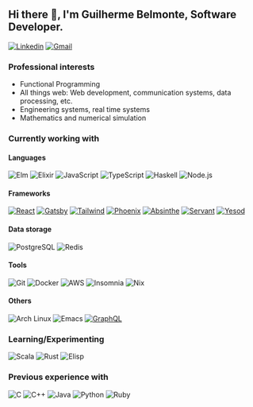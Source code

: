 ## Hi there 👋, I'm Guilherme Belmonte, Software Developer.

[![Linkedin](https://img.shields.io/badge/-LinkedIn-blue?style=flat&logo=Linkedin&logoColor=white)](https://www.linkedin.com/in/grbelmonte)
[![Gmail](https://img.shields.io/badge/-Gmail-c14438?style=flat&logo=Gmail&logoColor=white)](mailto:contact@belmonte.dev)

### Professional interests

- Functional Programming
- All things web: Web development, communication systems, data processing, etc.
- Engineering systems, real time systems
- Mathematics and numerical simulation

### Currently working with

#### Languages

![Elm](https://img.shields.io/badge/-Elm-1293d8?style=flat-square&logo=elm&logoColor=ffffff)
![Elixir](https://img.shields.io/badge/-Elixir-4b275f?style=flat-square&logo=elixir&logoColor=ffffff)
![JavaScript](https://img.shields.io/badge/-JavaScript-000000?style=flat-square&logo=javascript&logoColor=f5da55)
![TypeScript](https://img.shields.io/badge/-TypeScript-3178c6?style=flat-square&logo=typescript&logoColor=ffffff)
![Haskell](https://img.shields.io/badge/-Haskell-5d4f85?style=flat-square&logo=haskell&logoColor=ffffff)
![Node.js](https://img.shields.io/badge/-Node.js-339933?style=flat-square&logo=Node.js&logoColor=ffffff)

#### Frameworks

[![React](https://img.shields.io/badge/-React-61dafb?style=flat-square&logo=react&logoColor=ffffff)](https://reactjs.org/)
[![Gatsby](https://img.shields.io/badge/-Gatsby-663399?style=flat-square&logo=gatsby&logoColor=ffffff)](https://www.gatsbyjs.com/)
[![Tailwind](https://img.shields.io/badge/-Tailwind-38b2ac?style=flat-square&logo=tailwind%20css&logoColor=ffffff)](https://tailwindcss.com/)
[![Phoenix](https://img.shields.io/badge/-Phoenix-e97d23?style=flat-square)](https://www.phoenixframework.org/)
[![Absinthe](https://img.shields.io/badge/-Absinthe-298f4e?style=flat-square)](https://absinthe-graphql.org/)
[![Servant](https://img.shields.io/badge/-Servant-666666?style=flat-square)](https://www.servant.dev/)
[![Yesod](https://img.shields.io/badge/-Yesod-29374e?style=flat-square)](https://www.yesodweb.com/)

#### Data storage

![PostgreSQL](https://img.shields.io/badge/-PostgreSQL-336791?style=flat-square&logo=postgresql)
![Redis](https://img.shields.io/badge/-Redis-dc382d?style=flat-square&logo=redis&logoColor=ffffff)

#### Tools

![Git](https://img.shields.io/badge/-Git-f05032?style=flat-square&logo=git&logoColor=ffffff)
![Docker](https://img.shields.io/badge/-Docker-2496ed?style=flat-square&logo=docker&logoColor=ffffff)
![AWS](https://img.shields.io/badge/-AWS-232f3e?style=flat-square&logo=amazon%20aws&logoColor=ffffff)
![Insomnia](https://img.shields.io/badge/-Insomnia-5849be?style=flat-square&logo=insomnia&logoColor=ffffff)
![Nix](https://img.shields.io/badge/-NixOS-5277c3?style=flat-square&logo=insomnia&logoColor=ffffff)

#### Others

![Arch Linux](https://img.shields.io/badge/-ArchLinux-1793d1?style=flat-square&logo=arch%20linux&logoColor=ffffff)
![Emacs](https://img.shields.io/badge/-Emacs-7f5ab6?style=flat-square&logo=gnu%20emacs&logoColor=ffffff)
[![GraphQL](https://img.shields.io/badge/-GraphQL-e10098?style=flat-square&logo=graphql&logoColor=ffffff)](https://graphql.org/)

### Learning/Experimenting

![Scala](https://img.shields.io/badge/-Scala-dc322f?style=flat-square&logo=scala&logoColor=ffffff)
![Rust](https://img.shields.io/badge/-Rust-000000?style=flat-square&logo=rust&logoColor=ffffff)
![Elisp](https://img.shields.io/badge/-Elisp-7f5ab6?style=flat-square&logo=gnu%20emacs&logoColor=ffffff)

### Previous experience with
![C](https://img.shields.io/badge/-C-a8b9cc?style=flat-square&logo=c&logoColor=ffffff)
![C++](https://img.shields.io/badge/-C++-00599c?style=flat-square&logo=C%2B%2B&logoColor=ffffff)
![Java](https://img.shields.io/badge/-Java-007396?style=flat-square&logo=java&logoColor=ffffff)
![Python](https://img.shields.io/badge/-Python-3776ab?style=flat-square&logo=python&logoColor=ffffff)
![Ruby](https://img.shields.io/badge/-Ruby-cc342d?style=flat-square&logo=ruby&logoColor=ffffff)
